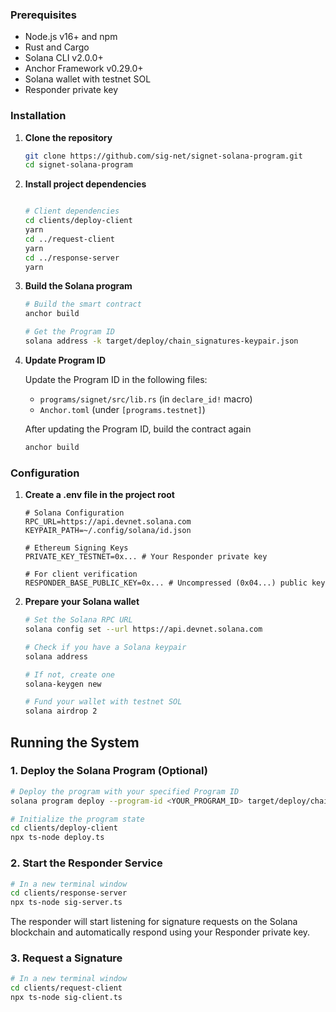 ### Prerequisites

- Node.js v16+ and npm 
- Rust and Cargo
- Solana CLI v2.0.0+
- Anchor Framework v0.29.0+
- Solana wallet with testnet SOL
- Responder private key

### Installation

1. **Clone the repository**
   ```bash
   git clone https://github.com/sig-net/signet-solana-program.git
   cd signet-solana-program
   ```

2. **Install project dependencies**
   ```bash
   
   # Client dependencies
   cd clients/deploy-client
   yarn
   cd ../request-client
   yarn
   cd ../response-server
   yarn
   ```

3. **Build the Solana program**
   ```bash
   # Build the smart contract
   anchor build
   
   # Get the Program ID
   solana address -k target/deploy/chain_signatures-keypair.json
   ```

4. **Update Program ID**
   
   Update the Program ID in the following files:
   - `programs/signet/src/lib.rs` (in `declare_id!` macro)
   - `Anchor.toml` (under `[programs.testnet]`)

   After updating the Program ID, build the contract again
   ```bash
   anchor build
   ```

### Configuration

1. **Create a .env file in the project root**
   ```
   # Solana Configuration
   RPC_URL=https://api.devnet.solana.com
   KEYPAIR_PATH=~/.config/solana/id.json
   
   # Ethereum Signing Keys
   PRIVATE_KEY_TESTNET=0x... # Your Responder private key
   
   # For client verification
   RESPONDER_BASE_PUBLIC_KEY=0x... # Uncompressed (0x04...) public key
   ```

2. **Prepare your Solana wallet**
   ```bash
   # Set the Solana RPC URL
   solana config set --url https://api.devnet.solana.com
   
   # Check if you have a Solana keypair
   solana address
   
   # If not, create one
   solana-keygen new
   
   # Fund your wallet with testnet SOL
   solana airdrop 2
   ```

## Running the System

### 1. Deploy the Solana Program (Optional)

```bash
# Deploy the program with your specified Program ID
solana program deploy --program-id <YOUR_PROGRAM_ID> target/deploy/chain_signatures.so

# Initialize the program state
cd clients/deploy-client
npx ts-node deploy.ts
```

### 2. Start the Responder Service

```bash
# In a new terminal window
cd clients/response-server
npx ts-node sig-server.ts
```

The responder will start listening for signature requests on the Solana blockchain and automatically respond using your Responder private key.

### 3. Request a Signature

```bash
# In a new terminal window
cd clients/request-client
npx ts-node sig-client.ts
```